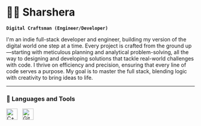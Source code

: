 # 🏄‍♂️ Sharshera 

**`Digital Craftsman (Engineer/Developer)`**

I'm an indie full-stack developer and engineer, building my version of the digital world one step at a time. Every project is crafted from the ground up—starting with meticulous planning and analytical problem-solving, all the way to designing and developing solutions that tackle real-world challenges with code. I thrive on efficiency and precision, ensuring that every line of code serves a purpose. My goal is to master the full stack, blending logic with creativity to bring ideas to life.

---

### 🧰 Languages and Tools


<img align="left" alt="C++" width="30px" style="padding-right:10px;" src="https://cdn.jsdelivr.net/gh/devicons/devicon/icons/cplusplus/cplusplus-line.svg" />
<img align="left" alt="GitHub" width="30px" style="padding-right:10px;" src="https://cdn.jsdelivr.net/gh/devicons/devicon/icons/github/github-original.svg" />
<br />

#


#




#
<!--
<details>
 <summary><h3>👨‍💻 Sharshera's Coding Journey</h3></summary>
   I’ve been fascinated by technology since I was a kid, but my real motivation to dive into programming started when I began studying engineering. Instead of chasing endless courses or comparing myself to others, I chose to focus on my own growth—mastering the fundamentals, one step at a time. Right now, I’m building a strong foundation in C++, algorithms, and data structures, sharpening my problem-solving skills to become a full-stack developer. But that’s just the beginning. My ultimate goal? To launch my own company and turn ideas into reality through code. The journey is long, but I’m all in.


-->
